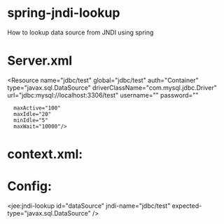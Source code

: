 # spring-jndi-lookup
How to lookup data source from JNDI using spring 

# Server.xml

<Resource name="jdbc/test" 
      global="jdbc/test" 
      auth="Container" 
      type="javax.sql.DataSource" 
      driverClassName="com.mysql.jdbc.Driver" 
      url="jdbc:mysql://localhost:3306/test" 
      username="" 
      password="" 
      
      maxActive="100" 
      maxIdle="20" 
      minIdle="5" 
      maxWait="10000"/>
	  
# context.xml:	  

<ResourceLink name="jdbc/test"
                	global="jdbc/test"
                    auth="Container"
                    type="javax.sql.DataSource" />
					
# Config:

<jee:jndi-lookup id="dataSource" jndi-name="jdbc/test"
   			expected-type="javax.sql.DataSource" />					
					
